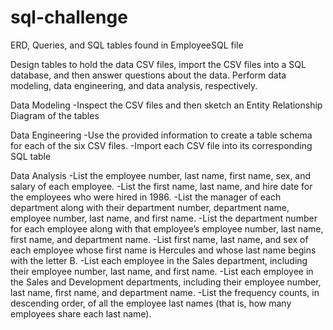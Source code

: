 # sql-challenge

ERD, Queries, and SQL tables found in EmployeeSQL file

Design tables to hold the data CSV files, import the CSV files into a SQL database, and then answer questions about the data. Perform data modeling, data engineering, and data analysis, respectively.

Data Modeling
  -Inspect the CSV files and then sketch an Entity Relationship Diagram of the tables

Data Engineering
 -Use the provided information to create a table schema for each of the six CSV files.
  -Import each CSV file into its corresponding SQL table
  
Data Analysis
 -List the employee number, last name, first name, sex, and salary of each employee.
 -List the first name, last name, and hire date for the employees who were hired in 1986.
 -List the manager of each department along with their department number, department name, employee number, last name, and first name.
 -List the department number for each employee along with that employee’s employee number, last name, first name, and department name.
 -List first name, last name, and sex of each employee whose first name is Hercules and whose last name begins with the letter B.
 -List each employee in the Sales department, including their employee number, last name, and first name.
 -List each employee in the Sales and Development departments, including their employee number, last name, first name, and department name.
 -List the frequency counts, in descending order, of all the employee last names (that is, how many employees share each last name).
